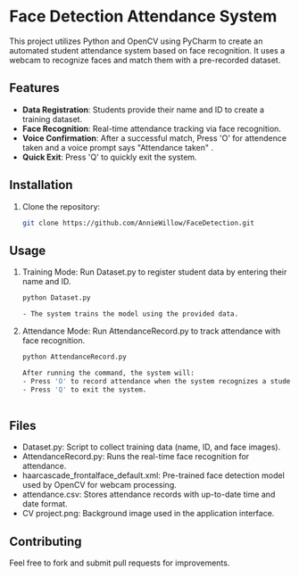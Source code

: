 # Face Detection Attendance System

This project utilizes Python and OpenCV using PyCharm to create an automated student attendance system based on face recognition. It uses a webcam to recognize faces and match them with a pre-recorded dataset.

## Features
- **Data Registration**: Students provide their name and ID to create a training dataset.
- **Face Recognition**: Real-time attendance tracking via face recognition.
- **Voice Confirmation**: After a successful match, Press 'O' for attendence taken and a voice prompt says "Attendance taken" .
- **Quick Exit**: Press 'Q' to quickly exit the system.

## Installation
1. Clone the repository:
   ```bash
   git clone https://github.com/AnnieWillow/FaceDetection.git

## Usage
1. Training Mode: Run Dataset.py to register student data by entering their name and ID.
   
   ```bash
   python Dataset.py
   
   - The system trains the model using the provided data.

3. Attendance Mode: Run AttendanceRecord.py to track attendance with face recognition.
   
   ```bash
   python AttendanceRecord.py

   After running the command, the system will:
   - Press 'O' to record attendance when the system recognizes a student.
   - Press 'Q' to exit the system.
  
## Files

- Dataset.py: Script to collect training data (name, ID, and face images).
- AttendanceRecord.py: Runs the real-time face recognition for attendance.
- haarcascade_frontalface_default.xml: Pre-trained face detection model used by OpenCV for webcam processing.
- attendance.csv: Stores attendance records with up-to-date time and date format.
- CV project.png: Background image used in the application interface.

## Contributing
Feel free to fork and submit pull requests for improvements.

